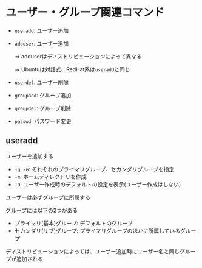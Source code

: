 # ユーザー・グループ関連コマンド

- `useradd`: ユーザー追加
- `adduser`: ユーザー追加

  => adduserはディストリビューションによって異なる

  => Ubuntuは対話式、RedHat系は`useradd`と同じ

- `userdel`: ユーザー削除
- `groupadd`: グループ追加
- `groupdel`: グループ削除
- `passwd`: パスワード変更

## useradd

ユーザーを追加する

- `-g`, `-G`: それぞれのプライマリグループ、セカンダリグループを指定
- `-m`: ホームディレクトリを作成
- `-D`: ユーザー作成時のデフォルトの設定を表示(ユーザー作成はしない)

ユーザーは必ずグループに所属する

グループには以下の2つがある

- プライマリ(基本)グループ: デフォルトのグループ
- セカンダリ(サブ)グループ: プライマリグループのほかに所属しているグループ

ディストリビューションによっては、ユーザー追加時にユーザー名と同じグループが追加される

